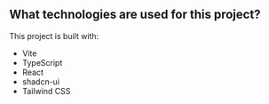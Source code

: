 



## What technologies are used for this project?

This project is built with:

- Vite
- TypeScript
- React
- shadcn-ui
- Tailwind CSS


